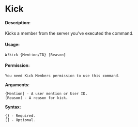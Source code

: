 # Kick

#### Description:

Kicks a member from the server you've executed the command.

#### Usage:

```text
W!kick {Mention/ID} [Reason]
```

#### Permission:

```text
You need Kick Members permission to use this command.
```

**Arguments:**

```text
{Mention} - A user mention or User ID.
[Reason] - A reason for kick.
```

**Syntax:**

```text
{} - Required.
[] - Optional.
```

